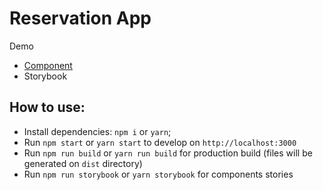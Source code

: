 # Reservation App

Demo

- [Component](http://giovannibernini.com.br/reservation-app/)
- Storybook

## How to use:

- Install dependencies: `npm i` or `yarn`;
- Run `npm start` or `yarn start` to develop on `http://localhost:3000`
- Run `npm run build` or `yarn run build` for production build (files will be generated on `dist` directory)
- Run `npm run storybook` or  `yarn storybook` for components stories
